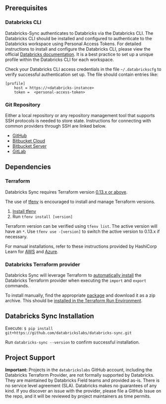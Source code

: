 ## Prerequisites

### Databricks CLI

Databricks-Sync authenticates to Databricks via the Databricks CLI. The Databricks CLI should be installed and configured to authenticate to the Databricks workspace using Personal Access Tokens. For detailed instructions to install and configure the Databricks CLI, please view the official [Databricks documentation](https://docs.databricks.com/dev-tools/cli/index.html#databricks-cli). It is a best practice to set up a unique profile within the Databricks CLI for each workspace.

Check your Databricks CLI access credentials in the file `~/.databrickscfg` to verify successful authentication set up. The file should contain entries like:

```
[profile]
	host = https://<databricks-instance>
	token =  <personal-access-token>
```

### Git Repository

Either a local repository or any repository management tool that supports SSH protocols is needed to store state. Instructions for connecting with common providers through SSH are linked below.

* [GitHub](https://docs.github.com/en/github/authenticating-to-github/connecting-to-github-with-ssh)
* [Bitbucket Cloud](https://support.atlassian.com/bitbucket-cloud/docs/set-up-an-ssh-key/)
* [Bitbucket Server](https://confluence.atlassian.com/bitbucketserver/enabling-ssh-access-to-git-repositories-in-bitbucket-server-776640358.html)
* [GitLab](https://docs.gitlab.com/ee/ssh/)

## Dependencies

### Terraform

Databricks Sync requires Terraform version [0.13.x or above](https://www.terraform.io/downloads.html).

The use of [tfenv](https://github.com/tfutils/tfenv) is encouraged to install and manage Terraform versions.

1. [Install tfenv](https://github.com/tfutils/tfenv#installation)
2. Run `tfenv install [version]`

Terraform version can be verified using `tfenv list`. The active version will have an `*`. Use `tfenv use -[version]` to switch the active version to 0.13.x if necessary.

For manual installations, refer to these instructions provided by HashiCorp Learn for [AWS](https://learn.hashicorp.com/tutorials/terraform/install-cli?in=terraform/aws-get-started#install-terraform) and [Azure](https://learn.hashicorp.com/tutorials/terraform/install-cli?in=terraform/azure-get-started#install-terraform).

### Databricks Terraform provider

Databricks Sync will leverage Terraform to [automatically install](https://www.hashicorp.com/blog/automatic-installation-of-third-party-providers-with-terraform-0-13) the Databricks Terraform provider when executing the `import` and `export` commands.

To install manually, find the appropriate [package](https://github.com/databrickslabs/terraform-provider-databricks/releases) and download it as a zip archive. This should be [installed in the Terraform Run Environment]().

## Databricks Sync Installation

Execute: `$ pip install git+https://github.com/databrickslabs/databricks-sync.git`

Run `databricks-sync --version` to confirm successful installation.

## Project Support

**Important:** Projects in the `databrickslabs` GitHub account, including the Databricks Terraform Provider, are not formally supported by Databricks. They are maintained by Databricks Field teams and provided as-is. There is no service level agreement (SLA). Databricks makes no guarantees of any kind. If you discover an issue with the provider, please file a GitHub Issue on the repo, and it will be reviewed by project maintainers as time permits.
